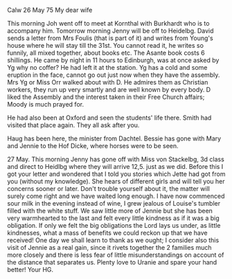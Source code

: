  Calw 26 May 75
My dear wife

This morning Joh went off to meet at Kornthal with Burkhardt who is to accompany him. Tomorrow morning Jenny will be off to Heidelbg. 
David sends a letter from Mrs Foulis (that is part of it) and writes from Young's house where he will stay till the 31st. You cannot read it, he writes so funnily, all mixed together, about books etc. The Asante book costs 6 shillings. He came by night in 11 hours to Edinburgh, was at once asked by Yg why no coffer? He had left it at the station. Yg has a cold and some eruption in the face, cannot go out just now when they have the assembly. Mrs Yg or Miss Orr walked about with D. He admires them as Christian workers, they run up very smartly and are well known by every body. D liked the Assembly and the interest taken in their Free Church affairs; Moody is much prayed for.

He had also been at Oxford and seen the students' life there. Smith had visited that place again. They all ask after you.

Haug has been here, the minister from Dachtel. Bessie has gone with Mary and Jennie to the Hof Dicke, where horses were to be seen.

27 May. This morning Jenny has gone off with Miss von Stackelbg, 3d class and direct to Heidlbg where they will arrive 12,5. just as we did. Before this I got your letter and wondered that I told you stories which Jette had got from you (without my knowledge). She hears of different girls and will tell you her concerns sooner or later. Don't trouble yourself about it, the matter will surely come right and we have waited long enough. 
I have now commenced sour milk in the evening instead of wine, I grew jealous of Louise's tumbler filled with the white stuff. We saw little more of Jennie but she has been very warmhearted to the last and felt every little kindness as if it was a big obligation. If only we felt the big obligations the Lord lays us under, as little kindnesses, what a mass of benefits we could reckon up that we have received! One day we shall learn to thank as we ought; I consider also this visit of Jennie as a real gain, since it rivets together the 2 families much more closely and there is less fear of little misunderstandings on account of the distance that separates us. Plenty love to Uranie and spare your hand better!
 Your HG.
